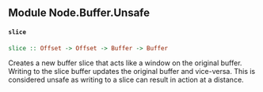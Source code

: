 ## Module Node.Buffer.Unsafe

#### `slice`

``` purescript
slice :: Offset -> Offset -> Buffer -> Buffer
```

Creates a new buffer slice that acts like a window on the original buffer.
Writing to the slice buffer updates the original buffer and vice-versa.
This is considered unsafe as writing to a slice can result in action at a
distance.


